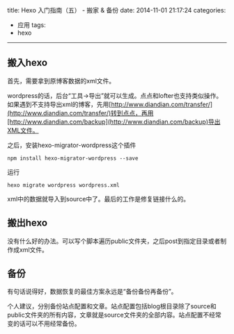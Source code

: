 title: Hexo 入门指南（五） - 搬家 & 备份
date: 2014-11-01 21:17:24
categories:
  - 应用
tags:
  - hexo
---

## 搬入hexo ##

首先，需要拿到原博客数据的xml文件。

wordpress的话，后台“工具->导出”就可以生成。点点和lofter也支持类似操作。如果遇到不支持导出xml的博客，先用[http://www.diandian.com/transfer/](http://www.diandian.com/transfer/)转到点点，再用[http://www.diandian.com/backup](http://www.diandian.com/backup)导出XML文件。

之后，安装hexo-migrator-wordpress这个插件

```
npm install hexo-migrator-wordpress --save
```

运行

```
hexo migrate wordpress wordpress.xml
```

xml中的数据就导入到source中了。最后的工作是修复链接什么的。

## 搬出hexo ##

没有什么好的办法。可以写个脚本遍历public文件夹，之后post到指定目录或者制作成xml文件。

## 备份 ##

有句话说得好，数据恢复的最佳方案永远是“备份备份再备份”。

个人建议，分别备份站点配置和文章。站点配置包括blog根目录除了source和public文件夹的所有内容，文章就是source文件夹的全部内容。站点配置不经常变的话可以不用经常备份。